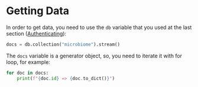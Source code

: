 # Getting Data

In order to get data, you need to use the `db` variable that you used at the last section ([Authenticating](https://matan15.github.io/microbiome-data-management-docs/authenticating.html)):

```Python
docs = db.collection("microbiome").stream()
```

The `docs` variable is a generator object, so, you need to iterate it with for loop, for example:
```Python
for doc in docs:
    print(f"{doc.id} => {doc.to_dict()}")
```